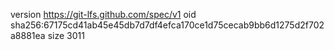version https://git-lfs.github.com/spec/v1
oid sha256:67175cd41ab45e45db7d7df4efca170ce1d75cecab9bb6d1275d2f702a8881ea
size 3011
